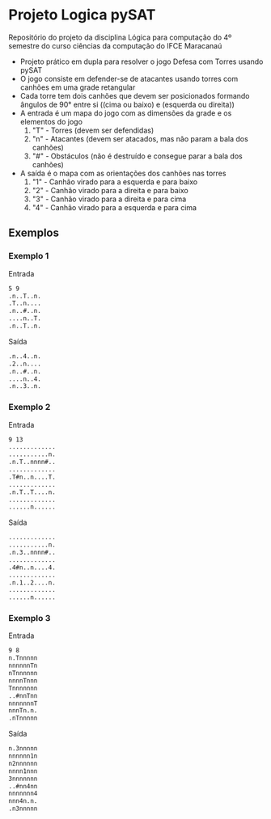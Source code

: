 # Projeto Logica pySAT

Repositório do projeto da disciplina Lógica para computação do 4º semestre do curso ciências da computação do IFCE Maracanaú

- Projeto prático em dupla para resolver o jogo Defesa com Torres usando pySAT
- O jogo consiste em defender-se de atacantes usando torres com canhões em uma grade retangular
- Cada torre tem dois canhões que devem ser posicionados formando ângulos de 90° entre si ((cima ou baixo) e (esquerda ou direita))
- A entrada é um mapa do jogo com as dimensões da grade e os elementos do jogo
    1. "T" - Torres (devem ser defendidas)
    2. "n" - Atacantes (devem ser atacados, mas não param a bala dos canhões)
    3. "#" - Obstáculos (não é destruído e consegue parar a bala dos canhões)
- A saída é o mapa com as orientações dos canhões nas torres
    1. "1" - Canhão virado para a esquerda e para baixo
    2. "2" - Canhão virado para a direita e para baixo
    3. "3" - Canhão virado para a direita e para cima
    4. "4" - Canhão virado para a esquerda e para cima

## Exemplos

### Exemplo 1

Entrada

```txt
5 9
.n..T..n.
.T..n....
.n..#..n.
....n..T.
.n..T..n.
```

Saída

```txt
.n..4..n.
.2..n....
.n..#..n.
....n..4.
.n..3..n.
```

### Exemplo 2

Entrada

```txt
9 13
.............
...........n.
.n.T..nnnn#..
.............
.T#n..n....T.
.............
.n.T..T....n.
.............
......n......
```

Saída

```txt
.............
...........n.
.n.3..nnnn#..
.............
.4#n..n....4.
.............
.n.1..2....n.
.............
......n......
```

### Exemplo 3

Entrada

```txt
9 8
n.Tnnnnn
nnnnnnTn
nTnnnnnn
nnnnTnnn
Tnnnnnnn
..#nnTnn
nnnnnnnT
nnnTn.n.
.nTnnnnn
```

Saída

```txt
n.3nnnnn
nnnnnn1n
n2nnnnnn
nnnn1nnn
3nnnnnnn
..#nn4nn
nnnnnnn4
nnn4n.n.
.n3nnnnn
```

